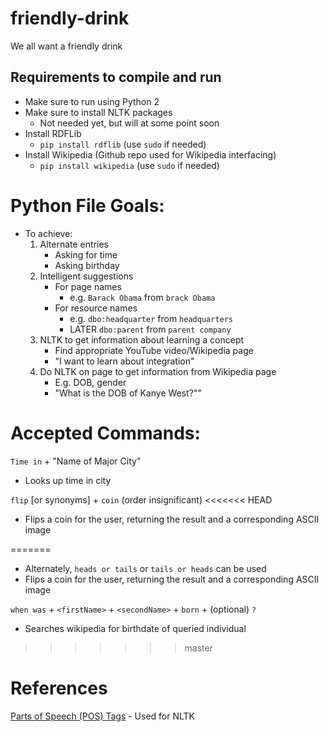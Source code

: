 # friendly-drink
We all want a friendly drink

## Requirements to compile and run
- Make sure to run using Python 2
- Make sure to install NLTK packages
    - Not needed yet, but will at some point soon
- Install RDFLib
    - `pip install rdflib` (use `sudo` if needed)
- Install Wikipedia (Github repo used for Wikipedia interfacing)
    - `pip install wikipedia` (use `sudo` if needed)

# Python File Goals:
* To achieve:
    1. Alternate entries
        * Asking for time
        * Asking birthday
    1. Intelligent suggestions
        * For page names
            * e.g. `Barack Obama` from `brack Obama`
        * For resource names
            * e.g. `dbo:headquarter` from `headquarters`
            * LATER `dbo:parent` from `parent company`
    1. NLTK to get information about learning a concept
        * Find appropriate YouTube video/Wikipedia page
        * "I want to learn about integration"
    2. Do NLTK on page to get information from Wikipedia page
        * E.g. DOB, gender
        * "What is the DOB of Kanye West?""

# Accepted Commands:
`Time in` + "Name of Major City"
* Looks up time in city

`flip` [or synonyms] + `coin` (order insignificant)
<<<<<<< HEAD
* Flips a coin for the user, returning the result and a corresponding ASCII image

=======
* Alternately, `heads or tails` or `tails or heads` can be used
* Flips a coin for the user, returning the result and a corresponding ASCII image

`when was` + `<firstName>` + `<secondName>` + `born` + (optional) `?`
* Searches wikipedia for birthdate of queried individual


>>>>>>> master
# References
[Parts of Speech (POS) Tags](https://www.ling.upenn.edu/courses/Fall_2003/ling001/penn_treebank_pos.html) - Used for NLTK
